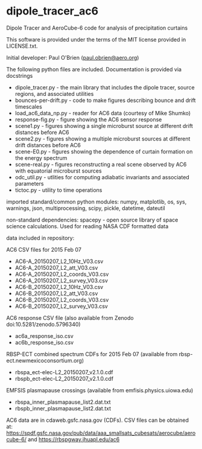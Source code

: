 # dipole_tracer_ac6
Dipole Tracer and AeroCube-6 code for analysis of precipitation curtains

This software is provided under the terms of the MIT license provided in LICENSE.txt.

Initial developer: Paul O'Brien (paul.obrien@aero.org)

The following python files are included. Documentation is provided via docstrings
- dipole_tracer.py - the main library that includes the dipole tracer, source regions, and associated utilities
- bounces-per-drift.py - code to make figures describing bounce and drift timescales
- load_ac6_data_np.py - reader for AC6 data (courtesy of Mike Shumko)
- response-fig.py - figure showing the AC6 sensor response
- scene1.py - figures showing a single microburst source at different drift distances before AC6
- scene2.py - figures showing a multiple microburst sources at different drift distances before AC6
- scene-E0.py - figures showing the dependence of curtain formation on the energy spectrum
- scene-real.py - figures reconstructing a real scene observed by AC6 with equatorial microburst sources
- odc_util.py - utlities for computing adiabatic invariants and associated parameters
- tictoc.py - utility to time operations

imported standard/common python modules:
numpy, matplotlib, os, sys, warnings, json, multiprocessing, scipy, pickle, datetime, dateutil

non-standard dependencies:
spacepy - open source library of space science calculations. Used for reading NASA CDF formatted data

data included in repository:

AC6 CSV files for 2015 Feb 07
- AC6-A_20150207_L2_10Hz_V03.csv
- AC6-A_20150207_L2_att_V03.csv
- AC6-A_20150207_L2_coords_V03.csv
- AC6-A_20150207_L2_survey_V03.csv
- AC6-B_20150207_L2_10Hz_V03.csv
- AC6-B_20150207_L2_att_V03.csv
- AC6-B_20150207_L2_coords_V03.csv
- AC6-B_20150207_L2_survey_V03.csv

AC6 response CSV file (also available from Zenodo doi:10.5281/zenodo.5796340)
- ac6a_response_iso.csv
- ac6b_response_iso.csv

RBSP-ECT combined spectrum CDFs for 2015 Feb 07 (available from rbsp-ect.newmexicoconsortium.org)
- rbspa_ect-elec-L2_20150207_v2.1.0.cdf
- rbspb_ect-elec-L2_20150207_v2.1.0.cdf

EMFSIS plasmapause crossings (available from emfisis.physics.uiowa.edu)
- rbspa_inner_plasmapause_list2.dat.txt
- rbspb_inner_plasmapause_list2.dat.txt

AC6 data are in cdaweb.gsfc.nasa.gov (CDFs). CSV files can be obtained at:
  https://spdf.gsfc.nasa.gov/pub/data/aaa_smallsats_cubesats/aerocube/aerocube-6/ and https://rbspgway.jhuapl.edu/ac6


